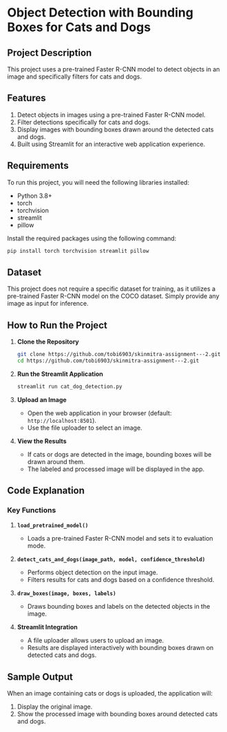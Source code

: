 # Object Detection with Bounding Boxes for Cats and Dogs

## Project Description
This project uses a pre-trained Faster R-CNN model to detect objects in an image and specifically filters for cats and dogs. 

## Features
1. Detect objects in images using a pre-trained Faster R-CNN model.
2. Filter detections specifically for cats and dogs.
3. Display images with bounding boxes drawn around the detected cats and dogs.
4. Built using Streamlit for an interactive web application experience.

## Requirements
To run this project, you will need the following libraries installed:

- Python 3.8+
- torch
- torchvision
- streamlit
- pillow

Install the required packages using the following command:
```bash
pip install torch torchvision streamlit pillow
```

## Dataset
This project does not require a specific dataset for training, as it utilizes a pre-trained Faster R-CNN model on the COCO dataset. Simply provide any image as input for inference.

## How to Run the Project

1. **Clone the Repository**
   ```bash
   git clone https://github.com/tobi6903/skinmitra-assignment---2.git
   cd https://github.com/tobi6903/skinmitra-assignment---2.git
   ```

2. **Run the Streamlit Application**
   ```bash
   streamlit run cat_dog_detection.py
   ```

3. **Upload an Image**
   - Open the web application in your browser (default: `http://localhost:8501`).
   - Use the file uploader to select an image.

4. **View the Results**
   - If cats or dogs are detected in the image, bounding boxes will be drawn around them.
   - The labeled and processed image will be displayed in the app.

## Code Explanation

### Key Functions

1. **`load_pretrained_model()`**
   - Loads a pre-trained Faster R-CNN model and sets it to evaluation mode.

2. **`detect_cats_and_dogs(image_path, model, confidence_threshold)`**
   - Performs object detection on the input image.
   - Filters results for cats and dogs based on a confidence threshold.

3. **`draw_boxes(image, boxes, labels)`**
   - Draws bounding boxes and labels on the detected objects in the image.

4. **Streamlit Integration**
   - A file uploader allows users to upload an image.
   - Results are displayed interactively with bounding boxes drawn on detected cats and dogs.


## Sample Output
When an image containing cats or dogs is uploaded, the application will:
1. Display the original image.
2. Show the processed image with bounding boxes around detected cats and dogs.

